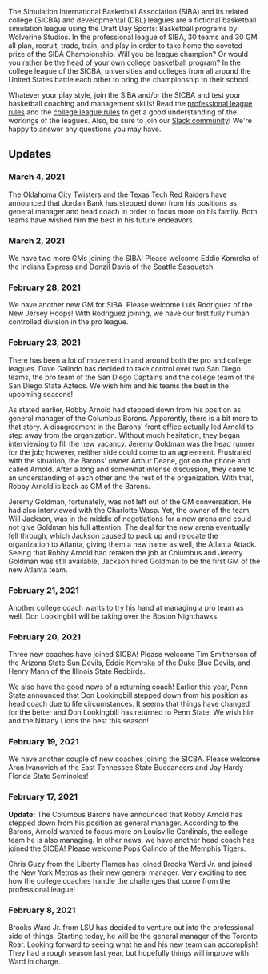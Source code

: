 The Simulation International Basketball Association (SIBA) and its related college (SICBA) and developmental (DBL) leagues are a fictional basketball simulation league using the Draft Day Sports: Basketball programs by Wolverine Studios. In the professional league of SIBA, 30 teams and 30 GM all plan, recruit, trade, train, and play in order to take home the coveted prize of the SIBA Championship. Will you be league champion? Or would you rather be the head of your own college basketball program? In the college league of the SICBA, universities and colleges from all around the United States battle each other to bring the championship to their school.

Whatever your play style, join the SIBA and/or the SICBA and test your basketball coaching and management skills! Read the [professional league rules](/siba/rules) and the [college league rules](/college/rules) to get a good understanding of the workings of the leagues. Also, be sure to join our [Slack community](https://join.slack.com/t/sibabball/shared_invite/zt-grkrrq9i-je57xB2Y7NGoPTh0GlKNNg)! We're happy to answer any questions you may have.

## Updates

### March 4, 2021

The Oklahoma City Twisters and the Texas Tech Red Raiders have announced that Jordan Bank has stepped down from his positions as general manager and head coach in order to focus more on his family. Both teams have wished him the best in his future endeavors.

### March 2, 2021

We have two more GMs joining the SIBA! Please welcome Eddie Komrska of the Indiana Express and Denzil Davis of the Seattle Sasquatch.

### February 28, 2021

We have another new GM for SIBA. Please welcome Luis Rodriguez of the New Jersey Hoops! With Rodriguez joining, we have our first fully human controlled division in the pro league.

### February 23, 2021

There has been a lot of movement in and around both the pro and college leagues. Dave Galindo has decided to take control over two San Diego teams, the pro team of the San Diego Captains and the college team of the San Diego State Aztecs. We wish him and his teams the best in the upcoming seasons!

As stated earlier, Robby Arnold had stepped down from his position as general manager of the Columbus Barons. Apparently, there is a bit more to that story. A disagreement in the Barons' front office actually led Arnold to step away from the organization. Without much hesitation, they began interviewing to fill the new vacancy. Jeremy Goldman was the head runner for the job; however, neither side could come to an agreement. Frustrated with the situation, the Barons' owner Arthur Deane, got on the phone and called Arnold. After a long and somewhat intense discussion, they came to an understanding of each other and the rest of the organization. With that, Robby Arnold is back as GM of the Barons.

Jeremy Goldman, fortunately, was not left out of the GM conversation. He had also interviewed with the Charlotte Wasp. Yet, the owner of the team, Will Jackson, was in the middle of negotiations for a new arena and could not give Goldman his full attention. The deal for the new arena eventually fell through, which Jackson caused to pack up and relocate the organization to Atlanta, giving them a new name as well, the Atlanta Attack. Seeing that Robby Arnold had retaken the job at Columbus and Jeremy Goldman was still available, Jackson hired Goldman to be the first GM of the new Atlanta team.

### February 21, 2021

Another college coach wants to try his hand at managing a pro team as well. Don Lookingbill will be taking over the Boston Nighthawks.

### February 20, 2021

Three new coaches have joined SICBA! Please welcome Tim Smitherson of the Arizona State Sun Devils, Eddie Komrska of the Duke Blue Devils, and Henry Mann of the Illinois State Redbirds.

We also have the good news of a returning coach! Earlier this year, Penn State announced that Don Lookingbill stepped down from his position as head coach due to life circumstances. It seems that things have changed for the better and Don Lookingbill has returned to Penn State. We wish him and the Nittany Lions the best this season!

### February 19, 2021

We have another couple of new coaches joining the SICBA. Please welcome Aron Ivanovich of the East Tennessee State Buccaneers and Jay Hardy Florida State Seminoles!

### February 17, 2021

**Update:** The Columbus Barons have announced that Robby Arnold has stepped down from his position as general manager. According to the Barons, Arnold wanted to focus more on Louisville Cardinals, the college team he is also managing. In other news, we have another head coach has joined the SICBA! Please welcome Pops Galindo of the Memphis Tigers.

Chris Guzy from the Liberty Flames has joined Brooks Ward Jr. and joined the New York Metros as their new general manager. Very exciting to see how the college coaches handle the challenges that come from the professional league!

### February 8, 2021

Brooks Ward Jr. from LSU has decided to venture out into the professional side of things. Starting today, he will be the general manager of the Toronto Roar. Looking forward to seeing what he and his new team can accomplish! They had a rough season last year, but hopefully things will improve with Ward in charge.
